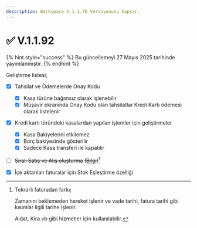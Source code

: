 ```yaml
---
description: Workspace V.1.1.70 Versiyonunu kapsar.
---
```


# ✅ V.1.1.92

{% hint style="success" %}
Bu güncellemeyi 27 Mayıs 2025 tarihinde yayımlanmıştır.
{% endhint %}

Geliştirme listesi;

* [x] Tahsilat ve Ödemelerde Onay Kodu&#x20;
  * [x] Kasa türüne bağımsız olarak işlenebilir
  * [x] Müşavir ekranında Onay Kodu olan tahsilatlar Kredi Kartı ödemesi olarak listelenir
* [x] Kredi kartı türündeki kasalardan yapılan işlemler için geliştirmeler
  * [x] Kasa Bakiyelerini etkilemez
  * [x] Borç bakiyesinde gösterilir
  * [x] Sadece Kasa transferi ile kapatılır
* [ ] ~~Sıralı Satış  ve Alış oluşturma~~ [~~(Bilgi)~~](#user-content-fn-1)[^1]
* [x] İçe aktarılan faturalar için Stok Eşleştirme özelliği





[^1]: Tekrarlı faturadan farkı;

    Zamanını beklemeden hareket işlenir ve vade tarihi, fatura tarihi gibi kısımlar ilgili tarihe işlenir.

    Aidat, Kira vb gibi hizmetler için kullanılabilir.
